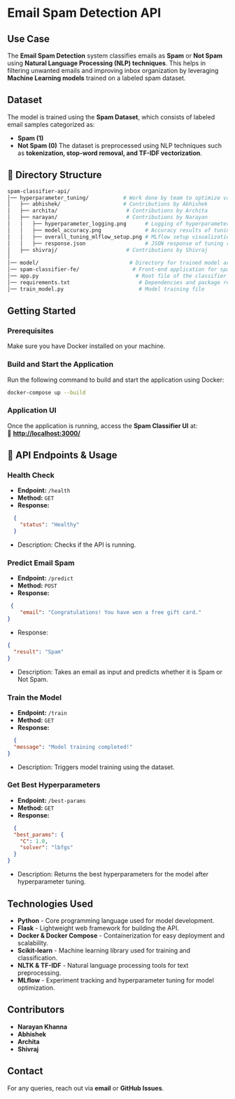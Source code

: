 # Email Spam Detection API
## Use Case
The **Email Spam Detection** system classifies emails as **Spam** or **Not Spam** using **Natural Language Processing (NLP) techniques**. This helps in filtering unwanted emails and improving inbox organization by leveraging **Machine Learning models** trained on a labeled spam dataset.
## Dataset
The model is trained using the **Spam Dataset**, which consists of labeled email samples categorized as:
- **Spam (1)**
- **Not Spam (0)**
The dataset is preprocessed using NLP techniques such as **tokenization, stop-word removal, and TF-IDF vectorization**.
## 📁 Directory Structure


```bash
spam-classifier-api/
│── hyperparameter_tuning/           # Work done by team to optimize various hyperparameters 
│   ├── abhishek/                    # Contributions by Abhishek
│   ├── archita/                      # Contributions by Archita
│   ├── narayan/                      # Contributions by Narayan
│   │   ├── hyperparameter_logging.png      # Logging of hyperparameter tuning
│   │   ├── model_accuracy.png              # Accuracy results of tuning
│   │   ├── overall_tuning_mlflow_setup.png # MLflow setup visualization
│   │   ├── response.json                   # JSON response of tuning results
│   ├── shivraj/                      # Contributions by Shivraj
│
│── model/                             # Directory for trained model artifacts
│── spam-classifier-fe/                 # Front-end application for spam classification
│── app.py                               # Root file of the classifier
│── requirements.txt                      # Dependencies and package requirements
│── train_model.py                        # Model training file
```


## Getting Started
### Prerequisites
Make sure you have Docker installed on your machine.

### Build and Start the Application
Run the following command to build and start the application using Docker:

```bash
docker-compose up --build
```

### Application UI  
Once the application is running, access the **Spam Classifier UI** at:  
🔗 **[http://localhost:3000/](http://localhost:3000/)**


## 🔗 API Endpoints & Usage

###  Health Check
- **Endpoint:** `/health`
- **Method:** `GET`
- **Response:**

```json
  {
    "status": "Healthy"
  }
```
- Description: Checks if the API is running.


###  Predict Email Spam
- **Endpoint:** `/predict`
- **Method:** `POST`
- **Response:**

```json
 {
    "email": "Congratulations! You have won a free gift card."
}
```
- Response:

```json
{
  "result": "Spam"
}
```
- Description: Takes an email as input and predicts whether it is Spam or Not Spam.

### Train the Model
- **Endpoint:** `/train`
- **Method:** `GET`
- **Response:**

```json
  {
  "message": "Model training completed!"
}

```
- Description: Triggers model training using the dataset.

### Get Best Hyperparameters
- **Endpoint:** `/best-params`
- **Method:** `GET`
- **Response:**

```json
  {
  "best_params": {
    "C": 1.0,
    "solver": "lbfgs"
  }
}

```
- Description: Returns the best hyperparameters for the model after hyperparameter tuning.

## Technologies Used
- **Python**  - Core programming language used for model development.
- **Flask** - Lightweight web framework for building the API.
- **Docker & Docker Compose** - Containerization for easy deployment and scalability.
- **Scikit-learn** - Machine learning library used for training and classification.
- **NLTK & TF-IDF** - Natural language processing tools for text preprocessing.
- **MLflow** - Experiment tracking and hyperparameter tuning for model optimization.


## Contributors
- **Narayan Khanna**  
- **Abhishek**  
- **Archita**  
- **Shivraj**  

## Contact
For any queries, reach out via **email** or **GitHub Issues**.
